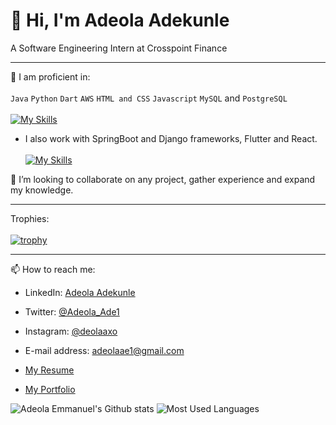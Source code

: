 # 👋 Hi, I'm Adeola Adekunle
A Software Engineering Intern at Crosspoint Finance
__________________________________________________________________________________________________________________________________________________________

🌱 I am proficient in:\
\
`Java` `Python` `Dart` `AWS` `HTML and CSS` `Javascript` `MySQL` and `PostgreSQL`\
\
[![My Skills](https://skillicons.dev/icons?i=java,python,dart,aws,html,css,js,mysql,postgresql,postman)](https://skillicons.dev)


- I also work with SpringBoot and Django frameworks, Flutter and React. \
\
[![My Skills](https://skillicons.dev/icons?i=spring,django,flutter,react)](https://skillicons.dev)
 
 💞️ I’m looking to collaborate on any project, gather experience and expand my knowledge.
 
 ----------------------------------------------------------------------------------------------------------------------------------------------------------
 Trophies:\
 \
 [![trophy](https://github-profile-trophy.vercel.app/?username=RevEmmanuel&theme=nord)](https://github.com/RevEmmanuel/github-profile-trophy)
 __________________________________________________________________________________________________________________________________________________________
 📫 How to reach me:
 - LinkedIn: [Adeola Adekunle](https://linkedin.com/in/adeola-adekunle-emmanuel)
 - Twitter: [@Adeola_Ade1](https://twitter.com/Adeola_Ade1)
 - Instagram: [@deolaaxo](https://www.instagram.com/deolaaxo/)
 - E-mail address: [adeolaae1@gmail.com](adeolaae1@gmail.com)
   
 -  [My Resume](https://docs.google.com/document/d/1dIAvaRq9tLtqTifmG_aiPmmPmxEDqOD3ZgPGScanaVk/edit?usp=sharing)
 -  [My Portfolio](https://docs.google.com/document/d/1SdyO5W8dD08KvJvuhlOSzpwd5rnZxbuYBZtfZ3f3kHA/edit?usp=sharing)

 ![Adeola Emmanuel's Github stats](https://github-readme-stats.vercel.app/api?username=RevEmmanuel&theme=highcontrast&show_icons=true&count_private=true&bg_color=00008B&title_color=ADD8E6&icon_color=ADD8E6&text_color=FFFFFF)
 ![Most Used Languages](https://github-readme-stats.vercel.app/api/top-langs/?username=RevEmmanuel&layout=compact&langs_count=6&theme=dark&bg_color=00008B&title_color=ADD8E6&text_color=FFFFFF&card_width=300)
<!---
RevEmmanuel/RevEmmanuel is a ✨ special ✨ repository because its `README.md` (this file) appears on your GitHub profile.
You can click the Preview link to take a look at your changes.
--->
